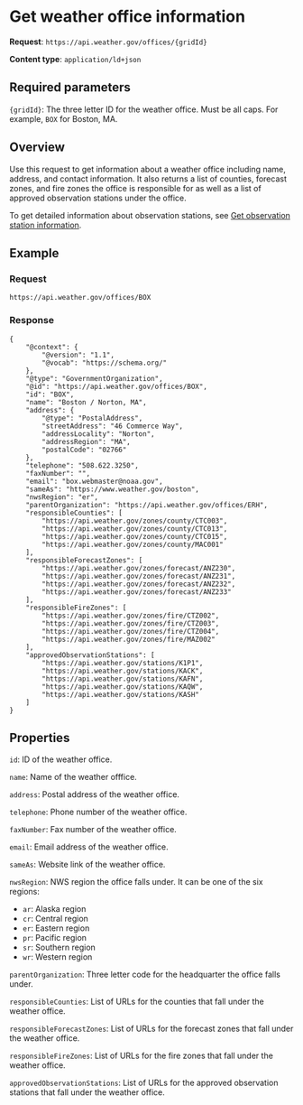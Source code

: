# Get weather office information
**Request**: `https://api.weather.gov/offices/{gridId}`

**Content type**: `application/ld+json`

## Required parameters

`{gridId}`: The three letter ID for the weather office. Must be all caps. For example, `BOX` for Boston, MA.

## Overview

Use this request to get information about a weather office including name, address, and contact information. It also returns a list of counties, forecast zones, and fire zones the office is responsible for as well as a list of approved observation stations under the office.

To get detailed information about observation stations, see [Get observation station information](/weather-api-docs/stations.md).


## Example
### Request
```
https://api.weather.gov/offices/BOX
```

### Response
```
{
    "@context": {
        "@version": "1.1",
        "@vocab": "https://schema.org/"
    },
    "@type": "GovernmentOrganization",
    "@id": "https://api.weather.gov/offices/BOX",
    "id": "BOX",
    "name": "Boston / Norton, MA",
    "address": {
        "@type": "PostalAddress",
        "streetAddress": "46 Commerce Way",
        "addressLocality": "Norton",
        "addressRegion": "MA",
        "postalCode": "02766"
    },
    "telephone": "508.622.3250",
    "faxNumber": "",
    "email": "box.webmaster@noaa.gov",
    "sameAs": "https://www.weather.gov/boston",
    "nwsRegion": "er",
    "parentOrganization": "https://api.weather.gov/offices/ERH",
    "responsibleCounties": [
        "https://api.weather.gov/zones/county/CTC003",
        "https://api.weather.gov/zones/county/CTC013",
        "https://api.weather.gov/zones/county/CTC015",
        "https://api.weather.gov/zones/county/MAC001"  
    ],
    "responsibleForecastZones": [
        "https://api.weather.gov/zones/forecast/ANZ230",
        "https://api.weather.gov/zones/forecast/ANZ231",
        "https://api.weather.gov/zones/forecast/ANZ232",
        "https://api.weather.gov/zones/forecast/ANZ233"
    ],
    "responsibleFireZones": [
        "https://api.weather.gov/zones/fire/CTZ002",
        "https://api.weather.gov/zones/fire/CTZ003",
        "https://api.weather.gov/zones/fire/CTZ004",
        "https://api.weather.gov/zones/fire/MAZ002"
    ],
    "approvedObservationStations": [
        "https://api.weather.gov/stations/K1P1",
        "https://api.weather.gov/stations/KACK",
        "https://api.weather.gov/stations/KAFN",
        "https://api.weather.gov/stations/KAQW",
        "https://api.weather.gov/stations/KASH"
    ]
}
```
## Properties
`id`: ID of the weather office.

`name`: Name of the weather offfice.

`address`: Postal address of the weather office.

`telephone`: Phone number of the weather office.

`faxNumber`: Fax number of the weather office.

`email`: Email address of the weather office.

`sameAs`: Website link of the weather office.

`nwsRegion`: NWS region the office falls under. It can be one of the six regions:
* `ar`: Alaska region
* `cr`: Central region
* `er`: Eastern region
* `pr`: Pacific region
* `sr`: Southern region
* `wr`: Western region

`parentOrganization`: Three letter code for the headquarter the office falls under.

`responsibleCounties`: List of URLs for the counties that fall under the weather office.

`responsibleForecastZones`: List of URLs for the forecast zones that fall under the weather office.

`responsibleFireZones`: List of URLs for the fire zones that fall under the weather office.

`approvedObservationStations`: List of URLs for the approved observation stations that fall under the weather office.
